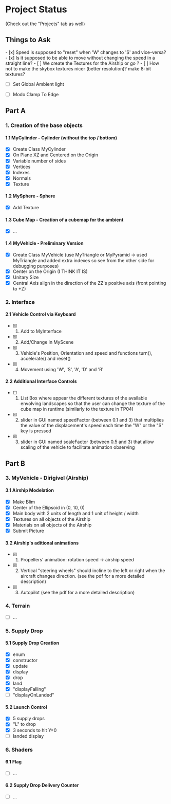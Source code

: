 <h1>Project Status</h1>

(Check out the "Projects" tab as well)

<h2>Things to Ask</h2>
- [x] Speed is supposed to "reset" when 'W' changes to 'S' and vice-versa?
- [x] Is it supposed to be able to move without changing the speed in a straight line?
- [ ] We create the Textures for the Airship or go ?
- [ ] How not to make the skybox textures nicer (better resolution)? make 8-bit textures?

- [ ] Set Global Ambient light
- [ ] Modo Clamp To Edge


<h2>Part A</h2>

<h3>1. Creation of the base objects</h3>

<h4>1.1 MyCylinder - Cylinder (without the top / bottom)</h4>

- [x] Create Class MyCylinder
- [x] On Plane XZ and Centered on the Origin
- [x] Variable number of sides
- [x] Vertices 
- [x] Indexes
- [x] Normals
- [x] Texture

<h4>1.2 MySphere - Sphere</h4>

- [x] Add Texture

<h4>1.3 Cube Map - Creation of a cubemap for the ambient</h4>

- [x] ...

<h4>1.4 MyVehicle - Preliminary Version</h4>

- [x] Create Class MyVehicle (use MyTriangle or MyPyramid -> used MyTriangle and added extra indexes so see from the other side for debugging purposes)
- [x] Center on the Origin (I THINK IT IS)
- [x] Unitary Size
- [x] Central Axis align in the direction of the ZZ's positive axis (front pointing to +Z)

<h3>2. Interface</h3>

<h4>2.1 Vehicle Control via Keyboard</h4>

- [x] 1. Add to MyInterface
- [x] 2. Add/Change in MyScene
- [x] 3. Vehicle's Position, Orientation and speed and functions turn(), accelerate() and reset()
- [x] 4. Movement using 'W', 'S', 'A', 'D' and 'R'

<h4>2.2 Additional Interface Controls</h4>

- [ ] 1. List Box where appear the different textures of the available envolving landscapes so that the user can change the texture of the cube map in runtime (similarly to the texture in TP04)
- [x] 2. slider in GUI named speedFactor (between 0.1 and 3) that multiplies the value of the displacement's speed each time the "W" or the "S" key is pressed
- [x] 3. slider in GUI named scaleFactor (between 0.5 and 3) that allow scaling of the vehicle to facilitate animation observing

<h2>Part B</h2>

<h3>3. MyVehicle - Dirigivel (Airship)</h3>

<h4>3.1 Airship Modelation</h4>

- [x] Make Blim
- [x] Center of the Ellipsoid in (0, 10, 0)
- [x] Main body with 2 units of length and 1 unit of height / width
- [x] Textures on all objects of the Airship
- [x] Materials on all objects of the Airship
- [x] Submit Picture

<h4>3.2 Airship's aditional animations</h4>

- [x] 1. Propellers' animation: rotation speed -> airship speed
- [x] 2. Vertical "steering wheels" should incline to the left or right when the aircraft changes direction. (see the pdf for a more detailed description)
- [x] 3. Autopilot (see the pdf for a more detailed description)


<h3>4. Terrain</h3>

- [ ] ...

<h3>5. Supply Drop</h3>

<h4>5.1 Supply Drop Creation</h4>

- [x] enum
- [x] constructor
- [x] update
- [x] display
- [x] drop
- [x] land
- [x] "displayFalling"
- [ ] "displayOnLanded"

<h4>5.2 Launch Control</h4>

- [x] 5 supply drops
- [x] "L" to drop
- [x] 3 seconds to hit Y=0
- [ ] landed display

<h3>6. Shaders</h3>

<h4>6.1 Flag</h4>

- [ ] ...

<h4>6.2 Supply Drop Delivery Counter</h4>

- [ ] ...